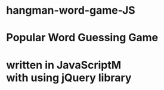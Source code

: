 # hangman-word-game-JS

<h1>Popular Word Guessing Game<h1>
<p>written in JavaScriptM <br/>
with using jQuery library</p>
